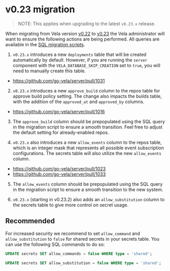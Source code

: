 # v0.23 migration

> NOTE: This applies when upgrading to the latest `v0.23.x` release.

When migrating from Vela version [v0.22](../../releases/v0.22.md) to [v0.23](../../releases/v0.23.md) the Vela
administrator will want to ensure the following actions are being performed. All queries are available in the [SQL migration scripts](./scripts/).

1. `v0.23.x` introduces a new `deployments` table that will be created automatically by default. However, if you are running the `server` component with the `VELA_DATABASE_SKIP_CREATION` set to `true`, you will need to manually create this table. 

  - https://github.com/go-vela/server/pull/1031


2. `v0.23.x` introduces a new `approve_build` column to the repos table for approve build policy setting. The change also impacts the builds table, with the addition of the `approved_at` and `approved_by` columns.

  - https://github.com/go-vela/server/pull/1016

3. The `approve_build` column should be prepopulated using the SQL query in the migration script to ensure a smooth transition. Feel free to adjust the default setting for already-enabled repos.


4. `v0.23.x` also introduces a new `allow_events` column to the repos table, which is an integer mask that represents all possible event subscription configurations. The secrets table will also utilize the new `allow_events` column. 

  - https://github.com/go-vela/server/pull/1023
  - https://github.com/go-vela/server/pull/1033

5. The `allow_events` column should be prepopulated using the SQL query in the migration script to ensure a smooth transition to the new system.

6. `v0.23.x` (starting in v0.23.2) also adds an `allow_substitution` column to the secrets table to give more control on secret usage.

## Recommended

For increased security we recommend to set `allow_command` and `allow_substitution` to `false` for shared secrets in your secrets table. You can use the following SQL commands to do so:

```sql
UPDATE secrets SET allow_commands = false WHERE type = 'shared';
```

```sql
UPDATE secrets SET allow_substitution = false WHERE type = 'shared';
```
